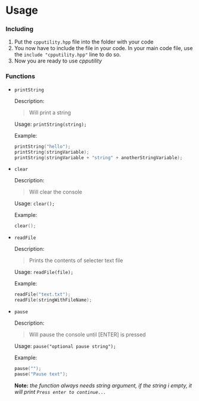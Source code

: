 # Usage

### Including
1. Put the `cpputility.hpp` file into the folder with your code
2. You now have to include the file in your code. In your main code file, use the `include "cpputility.hpp"` line to do so.
3. Now you are ready to use *cpputility*

### Functions
- `printString`

    Description:
    > Will print a string

    Usage: `printString(string);`

    Example:
    ```c++
    printString("hello");
    printString(stringVariable);
    printString(stringVariable + "string" + anotherStringVariable);
    ```
- `clear`

    Description:
    > Will clear the console

    Usage: `clear();`

    Example:
    ```c++
    clear();
    ```
- `readFile`

    Description:
    > Prints the contents of selecter text file

    Usage: `readFile(file);`

    Example:
    ```c++
    readFile("text.txt");
    readFile(stringWithFileName);
    ```

- `pause`

    Description:
    > Will pause the console until [ENTER] is pressed

    Usage: `pause("optional pause string");`

    Example:
    ```c++
    pause("");
    pause("Pause text");
    ```

    **Note:** *the function always needs string argument, if the string i empty, it will print `Press enter to continue...`*
